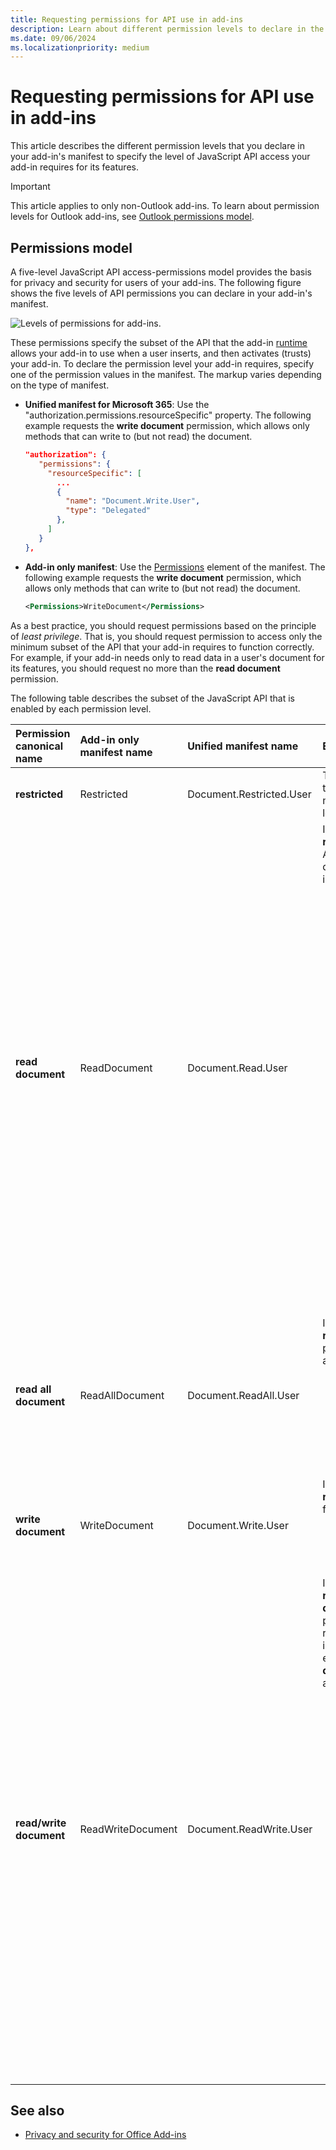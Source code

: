 ```yaml
---
title: Requesting permissions for API use in add-ins
description: Learn about different permission levels to declare in the manifest of an add-in to specify the level of JavaScript API access.
ms.date: 09/06/2024
ms.localizationpriority: medium
---
```


# Requesting permissions for API use in add-ins

This article describes the different permission levels that you declare in your add-in's manifest to specify the level of JavaScript API access your add-in requires for its features.

> [!IMPORTANT]
> This article applies to only non-Outlook add-ins. To learn about permission levels for Outlook add-ins, see [Outlook permissions model](../outlook/privacy-and-security.md#permissions-model).

## Permissions model

A five-level JavaScript API access-permissions model provides the basis for privacy and security for users of your add-ins. The following figure shows the five levels of API permissions you can declare in your add-in's manifest.


![Levels of permissions for add-ins.](../images/office15-app-sdk-task-pane-app-permission.png)

These permissions specify the subset of the API that the add-in [runtime](../testing/runtimes.md) allows your add-in to use when a user inserts, and then activates (trusts) your add-in. To declare the permission level your add-in requires, specify one of the permission values in the manifest. The markup varies depending on the type of manifest.

- **Unified manifest for Microsoft 365**: Use the "authorization.permissions.resourceSpecific" property. The following example requests the **write document** permission, which allows only methods that can write to (but not read) the document.

   ```json
   "authorization": {
      "permissions": {
        "resourceSpecific": [
          ...
          {
            "name": "Document.Write.User",
            "type": "Delegated"
          },
        ]
      }  
   },
   ```

- **Add-in only manifest**: Use the [Permissions](/javascript/api/manifest/permissions) element of the manifest. The following example requests the **write document** permission, which allows only methods that can write to (but not read) the document.

   ```XML
   <Permissions>WriteDocument</Permissions>
   ```

As a best practice, you should request permissions based on the principle of *least privilege*. That is, you should request permission to access only the minimum subset of the API that your add-in requires to function correctly. For example, if your add-in needs only to read data in a user's document for its features, you should request no more than the **read document** permission.

The following table describes the subset of the JavaScript API that is enabled by each permission level.

|Permission canonical name|Add-in only manifest name|Unified manifest name|Enabled subset of the API|
|:-----|:-----|:-----|:-----|
|**restricted**|Restricted|Document.Restricted.User|The methods of the [Settings](/javascript/api/office/office.settings) object, and the [Document.getActiveViewAsync](/javascript/api/office/office.document#office-office-document-getactiveviewasync-member(1)) method. This is the minimum permission level that can be requested by an add-in.|
|**read document**|ReadDocument|Document.Read.User|In addition to the API allowed by the **restricted** permission, adds access to the API members necessary to read the document and manage bindings. This includes the use of:<ul><li>The [Document.getSelectedDataAsync](/javascript/api/office/office.document#office-office-document-getselecteddataasync-member(1)) method to get the selected text, HTML (Word only), or tabular data, but not the underlying Open Office XML (OOXML) code that contains all of the data in the document.</li><li>The [Document.getFileAsync](/javascript/api/office/office.document#office-office-document-getfileasync-member(1)) method to get all of the text in the document, but not the underlying OOXML binary copy of the document</li><li>The [Binding.getDataAsync](/javascript/api/office/office.binding#office-office-binding-getdataasync-member(1)) method for reading bound data in the document.</li><li>The [addFromNamedItemAsync](/javascript/api/office/office.binding#office-office-bindings-addfromnameditemasync-member(1)), [addFromPromptAsync](/javascript/api/office/office.binding#office-office-bindings-addfrompromptasync-member(1)), and [addFromSelectionAsync](/javascript/api/office/office.binding#office-office-bindings-addfromselectionasync-member(1)) methods of the Bindings object for creating bindings in the document.</li><li>The [getAllAsync](/javascript/api/office/office.binding#office-office-bindings-getallasync-member(1)), [getByIdAsync](/javascript/api/office/office.binding#office-office-bindings-getbyidasync-member(1)), and [releaseByIdAsync](/javascript/api/office/office.binding#office-office-bindings-releasebyidasync-member(1)) methods of the Bindings object for accessing and removing bindings in the document.</li><li>The [Document.getFilePropertiesAsync](/javascript/api/office/office.document#office-office-document-getfilepropertiesasync-member(1)) method to access document file properties, such as the URL of the document.</li><li><p>The [Document.goToByIdAsync](/javascript/api/office/office.document#office-office-document-gotobyidasync-member(1)) method to navigate to named objects and locations in the document.</p></li><li>For task pane add-ins for Project, all of the "get" methods of the [ProjectDocument](/javascript/api/office/office.document) object.</li></ul>|
|**read all document**|ReadAllDocument|Document.ReadAll.User|In addition to the API allowed by the **restricted** and **read document** permissions, allows the following additional access to document data.<ul><li><p>The [Document.getSelectedDataAsync](/javascript/api/office/office.document#office-office-document-getselecteddataasync-member(1)) and [Document.getFileAsync](/javascript/api/office/office.document#office-office-document-getfileasync-member(1)) methods can access the underlying OOXML code of the document (which in addition to the text may include formatting, links, embedded graphics, comments, revisions, and so forth).</li></ul>|
|**write document**|WriteDocument|Document.Write.User|In addition to the API allowed by the **restricted** permission, adds access to the following API members.<ul><li>The [Document.setSelectedDataAsync](/javascript/api/office/office.document#office-office-document-setselecteddataasync-member(1)) method to write to the user's selection in the document.</li></ul>|
|**read/write document**|ReadWriteDocument|Document.ReadWrite.User|In addition to the API allowed by the **restricted**, **read document**, **read all document**, and **write document** permissions, includes access to all remaining API supported by add-ins, including methods for subscribing to events. You must declare the **read/write document** permission to access these additional API members:<ul><li><p>The [Binding.setDataAsync](/javascript/api/office/office.binding#office-office-binding-setdataasync-member(1)) method for writing to bound regions of the document</li><li>The [TableBinding.addRowsAsync](/javascript/api/office/office.tablebinding#office-office-tablebinding-addrowsasync-member(1)) method for adding rows to bound tables.</li><li>The [TableBinding.addColumnsAsync](/javascript/api/office/office.tablebinding#office-office-tablebinding-addcolumnsasync-member(1)) method for adding columns to bound tables.</li><li>The [TableBinding.deleteAllDataValuesAsync](/javascript/api/office/office.tablebinding#office-office-tablebinding-deletealldatavaluesasync-member(1)) method for deleting all data in a bound table.</li><li>The [setFormatsAsync](/javascript/api/office/office.tablebinding#office-office-tablebinding-setformatsasync-member(1)), [clearFormatsAsync](/javascript/api/office/office.tablebinding#office-office-tablebinding-clearformatsasync-member(1)), and [setTableOptionsAsync](/javascript/api/office/office.tablebinding#office-office-tablebinding-settableoptionsasync-member(1)) methods of the TableBinding object for setting formatting and options on bound tables.</li><li>All of the members of the [CustomXmlNode](/javascript/api/office/office.customxmlnode), [CustomXmlPart](/javascript/api/office/office.customxmlpart), [CustomXmlParts](/javascript/api/office/office.customxmlparts), and [CustomXmlPrefixMappings](/javascript/api/office/office.customxmlprefixmappings) objects</li><li>All of the methods for subscribing to the events supported by add-ins, specifically the `addHandlerAsync` and `removeHandlerAsync` methods of the [Binding](/javascript/api/office/office.binding), [CustomXmlPart](/javascript/api/office/office.customxmlpart), [Document](/javascript/api/office/office.document), [ProjectDocument](/javascript/api/office/office.document), and [Settings](/javascript/api/office/office.document#office-office-document-settings-member) objects.</li></ul>|

## See also

- [Privacy and security for Office Add-ins](../concepts/privacy-and-security.md)
